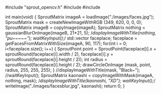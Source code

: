 #include "sprout_opencv.h"
#include <iostream>
#include <vector>

int main(void)
{
	SproutMatrix imageA = loadImage("./images/faces.jpg");
	SproutMatrix mask = createNewImageWithRGB (349, 620, 0, 0, 0);
	SproutMatrix imageB = copyImage(imageA);
	SproutMatrix nothing = gaussianBlurOnImage(imageB, 21*21, 5);
	/*displayImageWithTitle(nothing, "pu~~~~~");
	waitKeyInput();*/
	std::vector<SproutRectangle> faceplace;
	faceplace = getFacesFromMatrixWithSize(imageA, 90, 117);
	for(int i = 0; i<faceplace.size(); i++)
	{
		SproutPoint point = SproutPoint(faceplace[i].x + sproutRound(faceplace[i].width / 2),
										faceplace[i].y + sproutRound(faceplace[i].height / 2));
		int radius = sproutRound(faceplace[i].height / 2);
		drawCircleOnImage (mask, point, radius, 255, 255, 255);
	}
	//displayImageWithTitle(mask, "Black~");
	//waitKeyInput();
	SproutMatrix kaonashi = copyImageWithMask(imageA, nothing, mask);
	/*displayImageWithTitle(kaonashi, "XD");
	waitKeyInput();*/
	writeImage("./images/facesblur.jpg", kaonashi);
	return 0;
}
